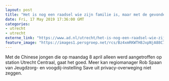 ```yaml
---
layout: post
title: "Het is nog een raadsel wie zijn familie is, maar met de gevonden Chinese jongen gaat het goed"
date: Fri, 17 May 2019 17:36:00 GMT
categories: 
- utrecht 
- utrecht 
externe_link: "https://www.ad.nl/utrecht/het-is-nog-een-raadsel-wie-zijn-familie-is-maar-met-de-gevonden-chinese-jongen-gaat-het-goed~ade23efb/"
feature_image: "https://images1.persgroep.net/rcs/Bz4xmRKWTH8JxpNjA88C7w1_0Oo/diocontent/145381204/_fitwidth/400/?appId=21791a8992982cd8da851550a453bd7f&quality=0.7"
---
```


Met de Chinese jongen die op maandag 8 april alleen werd aangetroffen op station Utrecht Centraal, gaat het goed. Meer kan regiomanager Rob Spaan van Jeugdzorg- en voogdij-instelling Save uit privacy-overweging niet zeggen.

